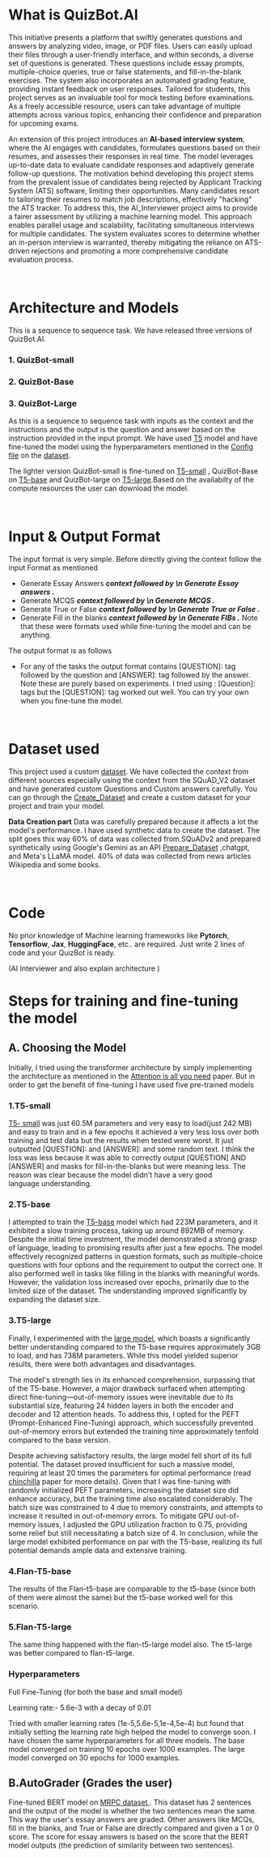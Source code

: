 # What is QuizBot.AI
<p>This initiative presents a platform that swiftly generates questions and answers by analyzing video, image, or PDF files. Users can easily upload their files through a user-friendly interface, and within seconds, a diverse set of questions is generated.
   These questions include essay prompts, multiple-choice queries, true or false statements, and fill-in-the-blank exercises. The system also incorporates an automated grading feature, providing instant feedback on user responses.
  Tailored for students, this project serves as an invaluable tool for mock testing before examinations. As a freely accessible resource, users can take advantage of multiple attempts across various topics, enhancing their confidence and preparation for upcoming exams.
</p>
<p>
An extension of this project introduces an <b>AI-based interview system</b>, where the AI engages with candidates, formulates questions based on their resumes, and assesses their responses in real time. The model leverages up-to-date data to evaluate candidate responses and adaptively generate follow-up questions. The motivation behind developing this project stems from the prevalent issue of candidates being rejected by Applicant Tracking System (ATS) software, limiting their opportunities. Many candidates resort to tailoring their resumes to match job descriptions, effectively "hacking" the ATS tracker. To address this, the AI_Interviewer project aims to provide a fairer assessment by utilizing a machine learning model. This approach enables parallel usage and scalability, facilitating simultaneous interviews for multiple candidates. The system evaluates scores to determine whether an in-person interview is warranted, thereby mitigating the reliance on ATS-driven rejections and promoting a more comprehensive candidate evaluation process.
</p>

<br>

# Architecture and Models

This is a sequence to sequence task. We have released three versions of QuizBot.AI.
### 1. QuizBot-small
### 2. QuizBot-Base
### 3. QuizBot-Large

As this is a sequence to sequence task with inputs as the context and the instructions and the output is the question and answer based on the instruction provided in the input prompt. We have used [T5](https://arxiv.org/pdf/1910.10683.pdf) model and have fine-tuned the model using the hyperparameters mentioned in the [Config file](config.json) on the [dataset](https://huggingface.co/datasets/Sujithanumala/AI_Interviewer).


The lighter version QuizBot-small is fine-tuned on [T5-small](https://huggingface.co/t5-small) , QuizBot-Base on [T5-base](https://huggingface.co/t5-base) and QuizBot-large on [T5-large](https://huggingface.co/t5-large).Based on the availabilty of the compute resources the user can download the model. 


<br>

# Input & Output Format

The input format is very simple. Before directly giving the context follow the input Format as mentioned 
* Generate Essay Answers  ***context followed by \n Generate Essay answers .***
* Generate MCQS  ***context followed by \n  Generate MCQS .***
* Generate True or False ***context followed by \n Generate True or False .***
* Generate Fill in the blanks ***context followed by \n Generate FIBs .***
Note that these were formats used while fine-tuning the model and can be anything.

The output format is as follows
* For any of the tasks the output format contains [QUESTION]: tag followed by the question and [ANSWER]: tag followed by the answer. Note these are purely based on experiments. I tried using <Question>: [Question]: tags but the [QUESTION]: tag worked out well. You can try your own when you fine-tune the model.
<br>

# Dataset used

This project used a custom [dataset](https://huggingface.co/datasets/Sujithanumala/AI_Interviewer). We have collected the context from different sources especially using the context from the SQuAD_V2 dataset and have generated custom Questions and Custom answers carefully. You can go through the [Create_Dataset](Create_Dataset.py) and create a custom dataset for your project and train your model.

**Data Creation part**
Data was carefully prepared because it affects a lot the model's performance. I have used synthetic data to create the dataset. The split goes this way
60% of data was collected from SQuADv2 and prepared synthetically using Google's Gemini as an API [Prepare_Dataset](Prepare_Dataset.py) ,chatgpt, and Meta's LLaMA model.
40% of data was collected from news articles Wikipedia and some books.



<br>

# Code

No prior knowledge of Machine learning frameworks like  **Pytorch**, **Tensorflow**, **Jax**, **HuggingFace**, etc.. are required. Just write 2 lines of code and your QuizBot is ready.

(AI Interviewer and also explain architecture )


# Steps for training and fine-tuning the model

## A. Choosing the Model 
Initially, I tried using the transformer architecture by simply implementing the architecture as mentioned in the [Attention is all you need](https://arxiv.org/pdf/1706.03762.pdf) paper. But in order to get the benefit of fine-tuning I have used five pre-trained models 

### 1.T5-small
[T5- small](https://huggingface.co/t5-small) was just 60.5M parameters and very easy to load(just 242 MB) and easy to train and in a few epochs it achieved a very less loss over both training and test data but the results when tested were worst. It just outputted [QUESTION]: and [ANSWER]: and some random text. I think the loss was less because it was able to correctly output [QUESTION] AND [ANSWER] and masks for fill-in-the-blanks but were meaning less. The reason was clear because the model didn't have a very good language understanding.
### 2.T5-base
I attempted to train the [T5-base](https://huggingface.co/t5-base) model which had 223M parameters, and it exhibited a slow training process, taking up around 892MB of memory. Despite the initial time investment, the model demonstrated a strong grasp of language, leading to promising results after just a few epochs. The model effectively recognized patterns in question formats, such as multiple-choice questions with four options and the requirement to output the correct one. It also performed well in tasks like filling in the blanks with meaningful words. However, the validation loss increased over epochs, primarily due to the limited size of the dataset. The understanding improved significantly by expanding the dataset size.
### 3.T5-large
Finally, I experimented with the [large model](https://huggingface.co/t5-large), which boasts a significantly better understanding compared to the T5-base requires approximately 3GB to load, and has 738M parameters. While this model yielded superior results, there were both advantages and disadvantages.

The model's strength lies in its enhanced comprehension, surpassing that of the T5-base. However, a major drawback surfaced when attempting direct fine-tuning—out-of-memory issues were inevitable due to its substantial size, featuring 24 hidden layers in both the encoder and decoder and 12 attention heads. To address this, I opted for the PEFT (Prompt-Enhanced Fine-Tuning) approach, which successfully prevented out-of-memory errors but extended the training time approximately tenfold compared to the base version.

Despite achieving satisfactory results, the large model fell short of its full potential. The dataset proved insufficient for such a massive model, requiring at least 20 times the parameters for optimal performance (read [chinchilla](https://arxiv.org/pdf/2203.15556.pdf) paper for more details). Given that I was fine-tuning with randomly initialized PEFT parameters, increasing the dataset size did enhance accuracy, but the training time also escalated considerably. The batch size was constrained to 4 due to memory constraints, and attempts to increase it resulted in out-of-memory errors. To mitigate GPU out-of-memory issues, I adjusted the GPU utilization fraction to 0.75, providing some relief but still necessitating a batch size of 4. In conclusion, while the large model exhibited performance on par with the T5-base, realizing its full potential demands ample data and extensive training.

### 4.Flan-T5-base
The results of the Flan-t5-base are comparable to the t5-base (since both of them were almost the same) but the t5-base worked well for this scenario.
### 5.Flan-T5-large
The same thing happened with the flan-t5-large model also. The t5-large was better compared to flan-t5-large.

### Hyperparameters
Full Fine-Tuning (for both the base and small model)

Learning rate:- 5.6e-3 with a decay of 0.01

Tried with smaller learning rates (1e-5,5.6e-5,1e-4,5e-4) but found that initially setting the learning rate high helped the model to converge soon.
I have chosen the same hyperparameters for all three models. The base model converged on training 10 epochs over 1000 examples. The large model converged on 30 epochs for 1000 examples.

## B.AutoGrader (Grades the user) 
Fine-tuned BERT model on [MRPC dataset ](https://huggingface.co/datasets/glue/viewer/mrpc). This dataset has 2 sentences and the output of the model is whether the two sentences mean the same. This way the user's essay answers are graded. Other answers like MCQs, fill in the blanks, and True or False are directly compared and given a 1 or 0 score. The score for essay answers is based on the score that the BERT model outputs (the prediction of similarity between two sentences).

